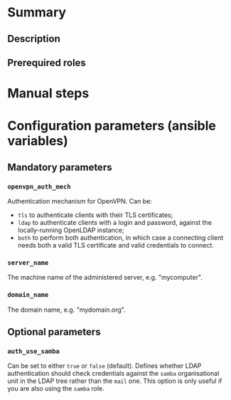 # Summary

## Description

## Prerequired roles

# Manual steps

# Configuration parameters (ansible variables)

## Mandatory parameters

### `openvpn_auth_mech`

Authentication mechanism for OpenVPN. Can be:

- `tls` to authenticate clients with their TLS certificates;
- `ldap` to authenticate clients with a login and password, against the
  locally-running OpenLDAP instance;
- `both` to perform both authentication, in which case a connecting client needs
  both a valid TLS certificate and valid credentials to connect.

### `server_name`

The machine name of the administered server, e.g. "mycomputer".

### `domain_name`

The domain name, e.g. "mydomain.org".

## Optional parameters

### `auth_use_samba`

Can be set to either `true` or `false` (default). Defines whether LDAP
authentication should check credentials against the `samba` organisational unit
in the LDAP tree rather than the `mail` one. This option is only useful if you
are also using the `samba` role.

